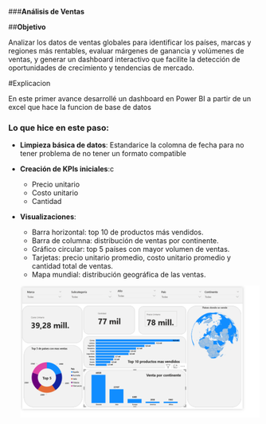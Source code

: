 ###**Análisis de Ventas**

##**Objetivo**

Analizar los datos de ventas globales para identificar los países, marcas y regiones más rentables, evaluar márgenes de ganancia y volúmenes de ventas, y generar un dashboard interactivo que facilite la detección de oportunidades de crecimiento y tendencias de mercado.

#Explicacion

En este primer avance desarrollé un dashboard en Power BI a partir de un excel que hace la funcion de base de datos 

### Lo que hice en este paso:
- **Limpieza básica de datos**: Estandarice la colomna de fecha para no tener problema de no tener un formato compatible

- **Creación de KPIs iniciales**:c
  - Precio unitario
  - Costo unitario
  - Cantidad 
- **Visualizaciones**:
  - Barra horizontal: top 10 de productos más vendidos.
  - Barra de columna: distribución de ventas por continente.
  - Gráfico circular: top 5 países con mayor volumen de ventas.
  - Tarjetas: precio unitario promedio, costo unitario promedio y cantidad total de ventas.
  - Mapa mundial: distribución geográfica de las ventas.
  
  ![alt text](image.png)